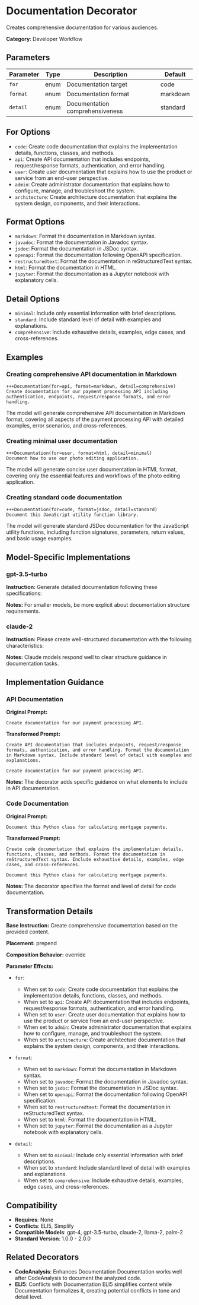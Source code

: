 # Documentation Decorator

Creates comprehensive documentation for various audiences.

**Category**: Developer Workflow

## Parameters

| Parameter | Type | Description | Default |
|-----------|------|-------------|--------|
| `for` | enum | Documentation target | code |
| `format` | enum | Documentation format | markdown |
| `detail` | enum | Documentation comprehensiveness | standard |

## For Options

- `code`: Create code documentation that explains the implementation details, functions, classes, and methods.
- `api`: Create API documentation that includes endpoints, request/response formats, authentication, and error handling.
- `user`: Create user documentation that explains how to use the product or service from an end-user perspective.
- `admin`: Create administrator documentation that explains how to configure, manage, and troubleshoot the system.
- `architecture`: Create architecture documentation that explains the system design, components, and their interactions.

## Format Options

- `markdown`: Format the documentation in Markdown syntax.
- `javadoc`: Format the documentation in Javadoc syntax.
- `jsdoc`: Format the documentation in JSDoc syntax.
- `openapi`: Format the documentation following OpenAPI specification.
- `restructuredtext`: Format the documentation in reStructuredText syntax.
- `html`: Format the documentation in HTML.
- `jupyter`: Format the documentation as a Jupyter notebook with explanatory cells.

## Detail Options

- `minimal`: Include only essential information with brief descriptions.
- `standard`: Include standard level of detail with examples and explanations.
- `comprehensive`: Include exhaustive details, examples, edge cases, and cross-references.

## Examples

### Creating comprehensive API documentation in Markdown

```
+++Documentation(for=api, format=markdown, detail=comprehensive)
Create documentation for our payment processing API including authentication, endpoints, request/response formats, and error handling.
```

The model will generate comprehensive API documentation in Markdown format, covering all aspects of the payment processing API with detailed examples, error scenarios, and cross-references.

### Creating minimal user documentation

```
+++Documentation(for=user, format=html, detail=minimal)
Document how to use our photo editing application.
```

The model will generate concise user documentation in HTML format, covering only the essential features and workflows of the photo editing application.

### Creating standard code documentation

```
+++Documentation(for=code, format=jsdoc, detail=standard)
Document this JavaScript utility function library.
```

The model will generate standard JSDoc documentation for the JavaScript utility functions, including function signatures, parameters, return values, and basic usage examples.

## Model-Specific Implementations

### gpt-3.5-turbo

**Instruction:** Generate detailed documentation following these specifications:

**Notes:** For smaller models, be more explicit about documentation structure requirements.

### claude-2

**Instruction:** Please create well-structured documentation with the following characteristics:

**Notes:** Claude models respond well to clear structure guidance in documentation tasks.


## Implementation Guidance

### API Documentation

**Original Prompt:**
```
Create documentation for our payment processing API.
```

**Transformed Prompt:**
```
Create API documentation that includes endpoints, request/response formats, authentication, and error handling. Format the documentation in Markdown syntax. Include standard level of detail with examples and explanations.

Create documentation for our payment processing API.
```

**Notes:** The decorator adds specific guidance on what elements to include in API documentation.

### Code Documentation

**Original Prompt:**
```
Document this Python class for calculating mortgage payments.
```

**Transformed Prompt:**
```
Create code documentation that explains the implementation details, functions, classes, and methods. Format the documentation in reStructuredText syntax. Include exhaustive details, examples, edge cases, and cross-references.

Document this Python class for calculating mortgage payments.
```

**Notes:** The decorator specifies the format and level of detail for code documentation.

## Transformation Details

**Base Instruction:** Create comprehensive documentation based on the provided content.

**Placement:** prepend

**Composition Behavior:** override

**Parameter Effects:**

- `for`:
  - When set to `code`: Create code documentation that explains the implementation details, functions, classes, and methods.
  - When set to `api`: Create API documentation that includes endpoints, request/response formats, authentication, and error handling.
  - When set to `user`: Create user documentation that explains how to use the product or service from an end-user perspective.
  - When set to `admin`: Create administrator documentation that explains how to configure, manage, and troubleshoot the system.
  - When set to `architecture`: Create architecture documentation that explains the system design, components, and their interactions.

- `format`:
  - When set to `markdown`: Format the documentation in Markdown syntax.
  - When set to `javadoc`: Format the documentation in Javadoc syntax.
  - When set to `jsdoc`: Format the documentation in JSDoc syntax.
  - When set to `openapi`: Format the documentation following OpenAPI specification.
  - When set to `restructuredtext`: Format the documentation in reStructuredText syntax.
  - When set to `html`: Format the documentation in HTML.
  - When set to `jupyter`: Format the documentation as a Jupyter notebook with explanatory cells.

- `detail`:
  - When set to `minimal`: Include only essential information with brief descriptions.
  - When set to `standard`: Include standard level of detail with examples and explanations.
  - When set to `comprehensive`: Include exhaustive details, examples, edge cases, and cross-references.

## Compatibility

- **Requires**: None
- **Conflicts**: ELI5, Simplify
- **Compatible Models**: gpt-4, gpt-3.5-turbo, claude-2, llama-2, palm-2
- **Standard Version**: 1.0.0 - 2.0.0

## Related Decorators

- **CodeAnalysis**: Enhances Documentation Documentation works well after CodeAnalysis to document the analyzed code.
- **ELI5**: Conflicts with Documentation ELI5 simplifies content while Documentation formalizes it, creating potential conflicts in tone and detail level.
